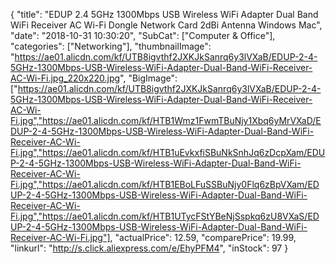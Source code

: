 {
	"title": "EDUP 2.4 5GHz 1300Mbps USB Wireless WiFi Adapter Dual Band WiFi Receiver AC Wi-Fi Dongle Network Card 2dBi Antenna Windows Mac",
	"date": "2018-10-31 10:30:20",
	"SubCat": ["Computer & Office"],
	"categories": ["Networking"],
	"thumbnailImage": "https://ae01.alicdn.com/kf/UTB8igvthf2JXKJkSanrq6y3lVXaB/EDUP-2-4-5GHz-1300Mbps-USB-Wireless-WiFi-Adapter-Dual-Band-WiFi-Receiver-AC-Wi-Fi.jpg_220x220.jpg",
	"BigImage": ["https://ae01.alicdn.com/kf/UTB8igvthf2JXKJkSanrq6y3lVXaB/EDUP-2-4-5GHz-1300Mbps-USB-Wireless-WiFi-Adapter-Dual-Band-WiFi-Receiver-AC-Wi-Fi.jpg","https://ae01.alicdn.com/kf/HTB1Wmz1FwmTBuNjy1Xbq6yMrVXaD/EDUP-2-4-5GHz-1300Mbps-USB-Wireless-WiFi-Adapter-Dual-Band-WiFi-Receiver-AC-Wi-Fi.jpg","https://ae01.alicdn.com/kf/HTB1uEvkxfiSBuNkSnhJq6zDcpXam/EDUP-2-4-5GHz-1300Mbps-USB-Wireless-WiFi-Adapter-Dual-Band-WiFi-Receiver-AC-Wi-Fi.jpg","https://ae01.alicdn.com/kf/HTB1EBoLFuSSBuNjy0Flq6zBpVXam/EDUP-2-4-5GHz-1300Mbps-USB-Wireless-WiFi-Adapter-Dual-Band-WiFi-Receiver-AC-Wi-Fi.jpg","https://ae01.alicdn.com/kf/HTB1UTycFStYBeNjSspkq6zU8VXaS/EDUP-2-4-5GHz-1300Mbps-USB-Wireless-WiFi-Adapter-Dual-Band-WiFi-Receiver-AC-Wi-Fi.jpg"],
	"actualPrice": 12.59,
	"comparePrice": 19.99,
	"linkurl": "http://s.click.aliexpress.com/e/EhyPFM4",
	"inStock": 97
}
